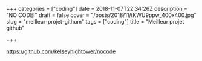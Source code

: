 +++
categories = ["coding"]
date = 2018-11-07T22:34:26Z
description = "NO CODE!"
draft = false
cover = "/posts/2018/11/tKWU9ppw_400x400.jpg"
slug = "meilleur-projet-githum"
tags = ["coding"]
title = "Meilleur projet github"

+++

https://github.com/kelseyhightower/nocode
